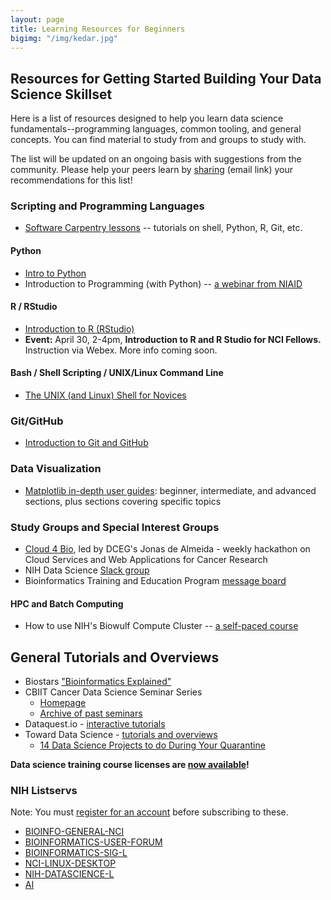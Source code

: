 ```yaml
---
layout: page
title: Learning Resources for Beginners
bigimg: "/img/kedar.jpg"
---
```


## Resources for Getting Started Building Your Data Science Skillset

Here is a list of resources designed to help you learn data science fundamentals--programming languages, common tooling, and general concepts. You can find material to study from and groups to study with.

The list will be updated on an ongoing basis with suggestions from the community. Please help your peers learn by [sharing](mailto:NCICBIITDataScienceTraining@mail.nih.gov) (email link) your recommendations for this list!

### Scripting and Programming Languages

* [Software Carpentry lessons](https://software-carpentry.org/lessons/) -- tutorials on shell, Python, R, Git, etc.

#### Python

* [Intro to Python](https://swcarpentry.github.io/python-novice-inflammation/)
* Introduction to Programming (with Python) -- [a webinar from NIAID](https://bioinformatics.niaid.nih.gov/resources#70.3.2)

#### R / RStudio

* [Introduction to R (RStudio)](https://education.rstudio.com/learn/)
* **Event:** April 30, 2-4pm, **Introduction to R and R Studio for NCI Fellows.** Instruction via Webex. More info coming soon.

#### Bash / Shell Scripting / UNIX/Linux Command Line

* [The UNIX (and Linux) Shell for Novices](http://swcarpentry.github.io/shell-novice/)

### Git/GitHub

* [Introduction to Git and GitHub](https://guides.github.com/introduction/git-handbook)

### Data Visualization

* [Matplotlib in-depth user guides](https://matplotlib.org/tutorials/index.html): beginner, intermediate, and advanced sections, plus sections covering specific topics

### Study Groups and Special Interest Groups

* [Cloud 4 Bio](https://cloud4bio.github.io), led by DCEG's Jonas de Almeida - weekly hackathon on Cloud Services and Web Applications for Cancer Research
* NIH Data Science [Slack group](https://join.slack.com/t/nihdatascience/signup)
* Bioinformatics Training and Education Program [message board](https://btep.ccr.cancer.gov/questions)

#### HPC and Batch Computing

* How to use NIH's Biowulf Compute Cluster -- [a self-paced course](https://hpc.nih.gov/training/intro_biowulf)

## General Tutorials and Overviews

* Biostars ["Bioinformatics Explained"](https://www.biostars.org/)
* CBIIT Cancer Data Science Seminar Series
  * [Homepage](https://datascience.cancer.gov/news-events/events/data-science-seminar)
  * [Archive of past seminars](https://datascience.cancer.gov/news-events/events/archive)
* Dataquest.io - [interactive tutorials](https://www.dataquest.io/)
* Toward Data Science - [tutorials and overviews](https://towardsdatascience.com)
  * [14 Data Science Projects to do During Your Quarantine](https://towardsdatascience.com/14-data-science-projects-to-do-during-your-14-day-quarantine-8bd60d1e55e1)

**Data science training course licenses are [now available](licenses)!**

### NIH Listservs

Note: You must [register for an account](https://list.nih.gov) before subscribing to these.

* [BIOINFO-GENERAL-NCI](https://list.nih.gov/cgi-bin/wa.exe?A0=BIOINFO-GENERAL-NCI)
* [BIOINFORMATICS-USER-FORUM](https://list.nih.gov/cgi-bin/wa.exe?A0=BIOINFORMATICS-USER-FORUM)
* [BIOINFORMATICS-SIG-L](https://list.nih.gov/cgi-bin/wa.exe?A0=BIOINFORMATICS-SIG-L)
* [NCI-LINUX-DESKTOP](https://list.nih.gov/cgi-bin/wa.exe?A0=NCI-LINUX-DESKTOP)
* [NIH-DATASCIENCE-L](https://list.nih.gov/cgi-bin/wa.exe?A0=nih-datascience-l)
* [AI](https://list.nih.gov/cgi-bin/wa.exe?A0=AI)
